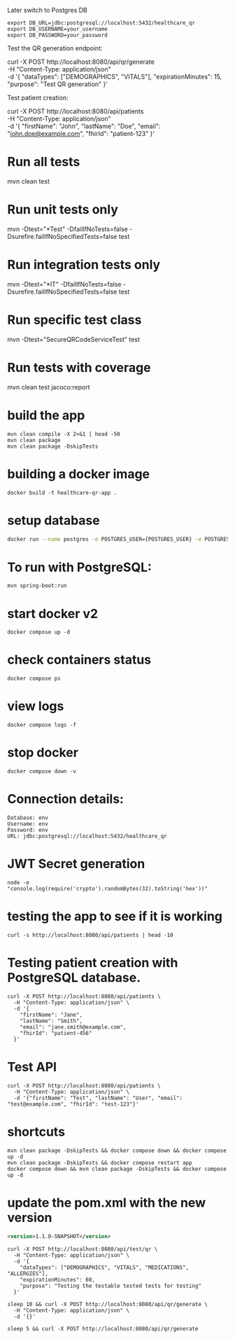 Later switch to Postgres DB

```
export DB_URL=jdbc:postgresql://localhost:5432/healthcare_qr
export DB_USERNAME=your_username
export DB_PASSWORD=your_password
```
Test the QR generation endpoint:

curl -X POST http://localhost:8080/api/qr/generate \
  -H "Content-Type: application/json" \
  -d '{
    "dataTypes": ["DEMOGRAPHICS", "VITALS"],
    "expirationMinutes": 15,
    "purpose": "Test QR generation"
  }'

Test patient creation:

curl -X POST http://localhost:8080/api/patients \
  -H "Content-Type: application/json" \
  -d '{
    "firstName": "John",
    "lastName": "Doe",
    "email": "john.doe@example.com",
    "fhirId": "patient-123"
  }'

# Run all tests
mvn clean test

# Run unit tests only
mvn -Dtest="*Test" -DfailIfNoTests=false -Dsurefire.failIfNoSpecifiedTests=false test

# Run integration tests only  
mvn -Dtest="*IT" -DfailIfNoTests=false -Dsurefire.failIfNoSpecifiedTests=false test

# Run specific test class
mvn -Dtest="SecureQRCodeServiceTest" test

# Run tests with coverage
mvn clean test jacoco:report

# build the app
```
mvn clean compile -X 2>&1 | head -50
mvn clean package
mvn clean package -DskipTests
```

# building a docker image
```
docker build -t healthcare-qr-app .
```

# setup database
```bash
docker run --name postgres -e POSTGRES_USER={POSTGRES_USER} -e POSTGRES_PASSWORD={POSTGRES_PASSWORD} -e POSTGRES_DB={POSTGRES_DB} -p 5432:5432 -d postgres
```
# To run with PostgreSQL:
```
mvn spring-boot:run
```

# start docker v2
```
docker compose up -d
```

# check containers status
```
docker compose ps
```

# view logs
```
docker compose logs -f
```

# stop docker
```
docker compose down -v
```

# Connection details:
```
Database: env
Username: env
Password: env
URL: jdbc:postgresql://localhost:5432/healthcare_qr
```

# JWT Secret generation
```
node -e "console.log(require('crypto').randomBytes(32).toString('hex'))"
```

# testing the app to see if it is working
```
curl -s http://localhost:8080/api/patients | head -10
```

# Testing patient creation with PostgreSQL database.
```
curl -X POST http://localhost:8080/api/patients \
  -H "Content-Type: application/json" \
  -d '{
    "firstName": "Jane",
    "lastName": "Smith",
    "email": "jane.smith@example.com",
    "fhirId": "patient-456"
  }'
```

# Test API
```
curl -X POST http://localhost:8080/api/patients \
  -H "Content-Type: application/json" \
  -d '{"firstName": "Test", "lastName": "User", "email": "test@example.com", "fhirId": "test-123"}'
```

# shortcuts
```
mvn clean package -DskipTests && docker compose down && docker compose up -d
mvn clean package -DskipTests && docker compose restart app
docker compose down && mvn clean package -DskipTests && docker compose up -d
```

# update the pom.xml with the new version
```xml
<version>1.1.0-SNAPSHOT</version>
```

```
curl -X POST http://localhost:8080/api/test/qr \
  -H "Content-Type: application/json" \
  -d '{
    "dataTypes": ["DEMOGRAPHICS", "VITALS", "MEDICATIONS", "ALLERGIES"],
    "expirationMinutes": 60,
    "purpose": "Testing the testable tested tests for testing"
  }'
```

```
sleep 10 && curl -X POST http://localhost:8080/api/qr/generate \
  -H "Content-Type: application/json" \
  -d '{}'
```

```
sleep 5 && curl -X POST http://localhost:8080/api/qr/generate
```